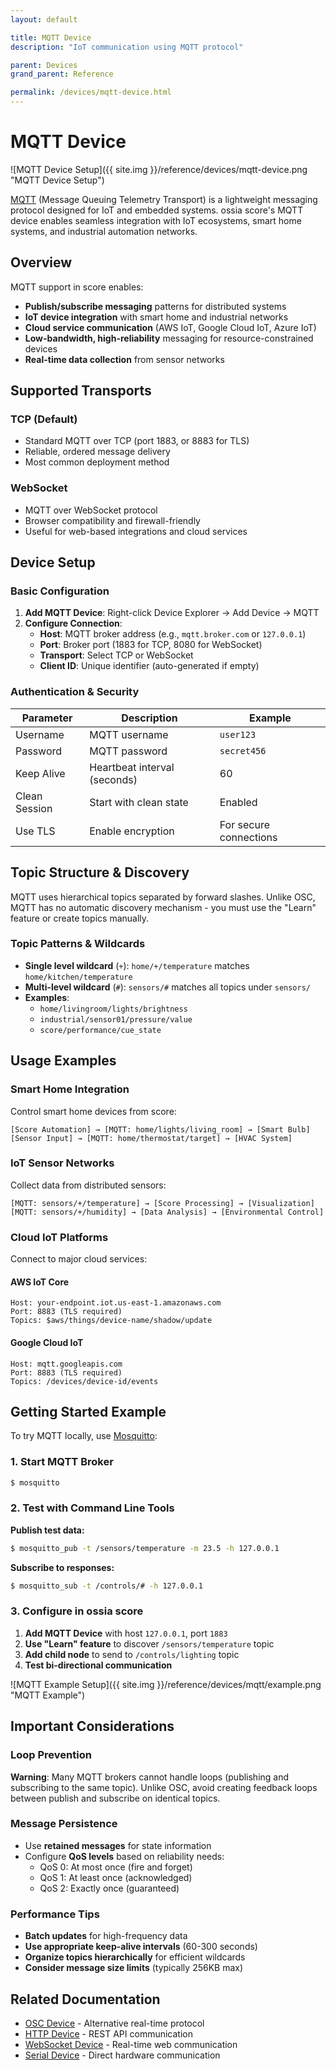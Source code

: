 ```yaml
---
layout: default

title: MQTT Device
description: "IoT communication using MQTT protocol"

parent: Devices
grand_parent: Reference

permalink: /devices/mqtt-device.html
---
```


# MQTT Device

![MQTT Device Setup]({{ site.img }}/reference/devices/mqtt-device.png "MQTT Device Setup")

[MQTT](https://en.wikipedia.org/wiki/MQTT) (Message Queuing Telemetry Transport) is a lightweight messaging protocol designed for IoT and embedded systems. ossia score's MQTT device enables seamless integration with IoT ecosystems, smart home systems, and industrial automation networks.

## Overview

MQTT support in score enables:
- **Publish/subscribe messaging** patterns for distributed systems
- **IoT device integration** with smart home and industrial networks  
- **Cloud service communication** (AWS IoT, Google Cloud IoT, Azure IoT)
- **Low-bandwidth, high-reliability** messaging for resource-constrained devices
- **Real-time data collection** from sensor networks

## Supported Transports

### TCP (Default)
- Standard MQTT over TCP (port 1883, or 8883 for TLS)
- Reliable, ordered message delivery
- Most common deployment method

### WebSocket  
- MQTT over WebSocket protocol  
- Browser compatibility and firewall-friendly
- Useful for web-based integrations and cloud services

## Device Setup

### Basic Configuration

1. **Add MQTT Device**: Right-click Device Explorer → Add Device → MQTT
2. **Configure Connection**:
   - **Host**: MQTT broker address (e.g., `mqtt.broker.com` or `127.0.0.1`)
   - **Port**: Broker port (1883 for TCP, 8080 for WebSocket)  
   - **Transport**: Select TCP or WebSocket
   - **Client ID**: Unique identifier (auto-generated if empty)

### Authentication & Security

| Parameter | Description | Example |
|-----------|-------------|---------|
| Username | MQTT username | `user123` |
| Password | MQTT password | `secret456` |  
| Keep Alive | Heartbeat interval (seconds) | 60 |
| Clean Session | Start with clean state | Enabled |
| Use TLS | Enable encryption | For secure connections |

## Topic Structure & Discovery

MQTT uses hierarchical topics separated by forward slashes. Unlike OSC, MQTT has no automatic discovery mechanism - you must use the "Learn" feature or create topics manually.

### Topic Patterns & Wildcards

- **Single level wildcard** (`+`): `home/+/temperature` matches `home/kitchen/temperature`
- **Multi-level wildcard** (`#`): `sensors/#` matches all topics under `sensors/`
- **Examples**:
  - `home/livingroom/lights/brightness`
  - `industrial/sensor01/pressure/value`
  - `score/performance/cue_state`

## Usage Examples

### Smart Home Integration

Control smart home devices from score:

```
[Score Automation] → [MQTT: home/lights/living_room] → [Smart Bulb]
[Sensor Input] → [MQTT: home/thermostat/target] → [HVAC System]
```

### IoT Sensor Networks

Collect data from distributed sensors:

```
[MQTT: sensors/+/temperature] → [Score Processing] → [Visualization]
[MQTT: sensors/+/humidity] → [Data Analysis] → [Environmental Control]
```

### Cloud IoT Platforms

Connect to major cloud services:

#### AWS IoT Core
```
Host: your-endpoint.iot.us-east-1.amazonaws.com
Port: 8883 (TLS required)
Topics: $aws/things/device-name/shadow/update
```

#### Google Cloud IoT
```  
Host: mqtt.googleapis.com
Port: 8883 (TLS required)
Topics: /devices/device-id/events
```

## Getting Started Example

To try MQTT locally, use [Mosquitto](https://mosquitto.org/):

### 1. Start MQTT Broker
```bash
$ mosquitto
```

### 2. Test with Command Line Tools

**Publish test data:**
```bash
$ mosquitto_pub -t /sensors/temperature -m 23.5 -h 127.0.0.1
```

**Subscribe to responses:**
```bash
$ mosquitto_sub -t /controls/# -h 127.0.0.1
```

### 3. Configure in ossia score

1. **Add MQTT Device** with host `127.0.0.1`, port `1883`
2. **Use "Learn" feature** to discover `/sensors/temperature` topic
3. **Add child node** to send to `/controls/lighting` topic
4. **Test bi-directional communication**

![MQTT Example Setup]({{ site.img }}/reference/devices/mqtt/example.png "MQTT Example")

## Important Considerations

### Loop Prevention
**Warning**: Many MQTT brokers cannot handle loops (publishing and subscribing to the same topic). Unlike OSC, avoid creating feedback loops between publish and subscribe on identical topics.

### Message Persistence
- Use **retained messages** for state information
- Configure **QoS levels** based on reliability needs:
  - QoS 0: At most once (fire and forget)
  - QoS 1: At least once (acknowledged)
  - QoS 2: Exactly once (guaranteed)

### Performance Tips
- **Batch updates** for high-frequency data
- **Use appropriate keep-alive intervals** (60-300 seconds)
- **Organize topics hierarchically** for efficient wildcards
- **Consider message size limits** (typically 256KB max)

## Related Documentation

- [OSC Device](/devices/osc-device.html) - Alternative real-time protocol
- [HTTP Device](/devices/http-device.html) - REST API communication  
- [WebSocket Device](/devices/websocket-device.html) - Real-time web communication
- [Serial Device](/devices/serial-device.html) - Direct hardware communication